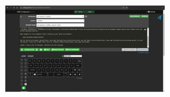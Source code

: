 
![layout](https://github.com/KeebCathedral/MiniKeeb/blob/main/keymaps/qmk%20configurator%20site.png)
